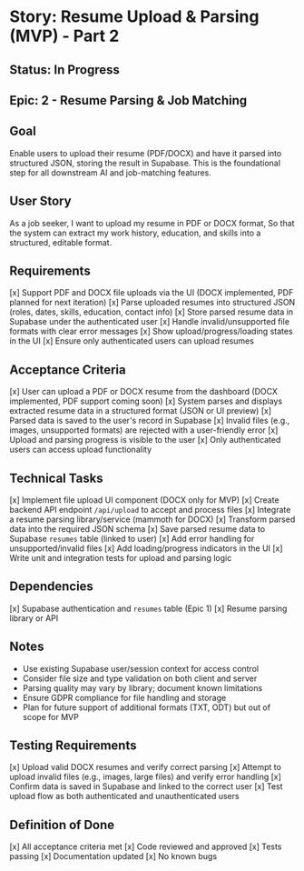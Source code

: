# Story: Resume Upload & Parsing (MVP) - Part 2

## Status: In Progress

## Epic: 2 - Resume Parsing & Job Matching

## Goal
Enable users to upload their resume (PDF/DOCX) and have it parsed into structured JSON, storing the result in Supabase. This is the foundational step for all downstream AI and job-matching features.

## User Story
As a job seeker,
I want to upload my resume in PDF or DOCX format,
So that the system can extract my work history, education, and skills into a structured, editable format.

## Requirements
[x] Support PDF and DOCX file uploads via the UI (DOCX implemented, PDF planned for next iteration)
[x] Parse uploaded resumes into structured JSON (roles, dates, skills, education, contact info)
[x] Store parsed resume data in Supabase under the authenticated user
[x] Handle invalid/unsupported file formats with clear error messages
[x] Show upload/progress/loading states in the UI
[x] Ensure only authenticated users can upload resumes

## Acceptance Criteria
[x] User can upload a PDF or DOCX resume from the dashboard (DOCX implemented, PDF support coming soon)
[x] System parses and displays extracted resume data in a structured format (JSON or UI preview)
[x] Parsed data is saved to the user's record in Supabase
[x] Invalid files (e.g., images, unsupported formats) are rejected with a user-friendly error
[x] Upload and parsing progress is visible to the user
[x] Only authenticated users can access upload functionality

## Technical Tasks
[x] Implement file upload UI component (DOCX only for MVP)
[x] Create backend API endpoint `/api/upload` to accept and process files
[x] Integrate a resume parsing library/service (mammoth for DOCX)
[x] Transform parsed data into the required JSON schema
[x] Save parsed resume data to Supabase `resumes` table (linked to user)
[x] Add error handling for unsupported/invalid files
[x] Add loading/progress indicators in the UI
[x] Write unit and integration tests for upload and parsing logic

## Dependencies
[x] Supabase authentication and `resumes` table (Epic 1)
[x] Resume parsing library or API

## Notes
- Use existing Supabase user/session context for access control
- Consider file size and type validation on both client and server
- Parsing quality may vary by library; document known limitations
- Ensure GDPR compliance for file handling and storage
- Plan for future support of additional formats (TXT, ODT) but out of scope for MVP

## Testing Requirements
[x] Upload valid DOCX resumes and verify correct parsing
[x] Attempt to upload invalid files (e.g., images, large files) and verify error handling
[x] Confirm data is saved in Supabase and linked to the correct user
[x] Test upload flow as both authenticated and unauthenticated users

## Definition of Done
[x] All acceptance criteria met
[x] Code reviewed and approved
[x] Tests passing
[x] Documentation updated
[x] No known bugs 
